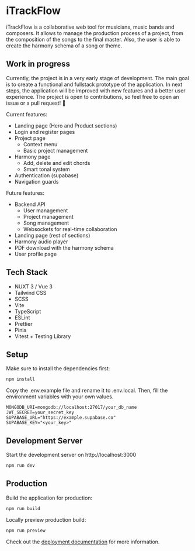 # iTrackFlow

iTrackFlow is a collaborative web tool for musicians, music bands and composers. It allows to manage the production process of a project, from the composition of the songs to the final master. Also, the user is able to create the harmony schema of a song or theme.

## Work in progress

Currently, the project is in a very early stage of development. The main goal is to create a functional and fullstack prototype of the application. In next steps, the application will be improved with new features and a better user experience. The project is open to contributions, so feel free to open an issue or a pull request! 🙌

Current features:

- Landing page (Hero and Product sections)
- Login and register pages
- Project page
  - Context menu
  - Basic project management
- Harmony page
  - Add, delete and edit chords
  - Smart tonal system
- Authentication (supabase)
- Navigation guards

Future features:

- Backend API
  - User management
  - Project management
  - Song management
  - Websockets for real-time collaboration
- Landing page (rest of sections)
- Harmony audio player
- PDF download with the harmony schema
- User profile page

## Tech Stack

- NUXT 3 / Vue 3
- Tailwind CSS
- SCSS
- Vite
- TypeScript
- ESLint
- Prettier
- Pinia
- Vitest + Testing Library

## Setup

Make sure to install the dependencies first:

```bash
npm install
```

Copy the .env.example file and rename it to .env.local. Then, fill the environment variables with your own values.

```
MONGODB_URI=mongodb://localhost:27017/your_db_name
JWT_SECRET=your_secret_key
SUPABASE_URL="https://example.supabase.co"
SUPABASE_KEY="<your_key>"
```

## Development Server

Start the development server on http://localhost:3000

```bash
npm run dev
```

## Production

Build the application for production:

```bash
npm run build
```

Locally preview production build:

```bash
npm run preview
```

Check out the [deployment documentation](https://nuxt.com/docs/getting-started/deployment) for more information.
